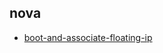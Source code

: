 
## nova
- [boot-and-associate-floating-ip](https://godleon.github.io/osp_test_results/0.2.102/nova/boot-and-associate-floating-ip.html)

